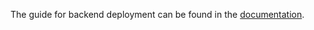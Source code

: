 The guide for backend deployment can be found in the [documentation](https://docs.wasabiwallet.io/using-wasabi/BackendDeployment.html).
